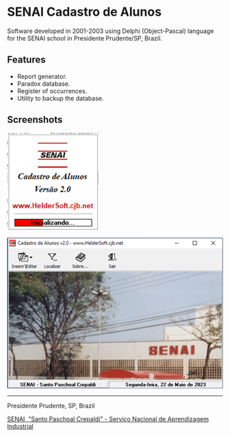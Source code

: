 # SENAI Cadastro de Alunos

Software developed in 2001-2003 using Delphi (Object-Pascal) language for the SENAI school in Presidente Prudente/SP, Brazil.

## Features

- Report generator.
- Paradox database.
- Register of occurrences.
- Utility to backup the database.

## Screenshots

![](screenshot-splash-screen.png)

![](screenshot-main.png)

---

Presidente Prudente, SP, Brazil

[SENAI, "Santo Paschoal Crepaldi" - Serviço Nacional de Aprendizagem Industrial](https://presidenteprudente.sp.senai.br/)

